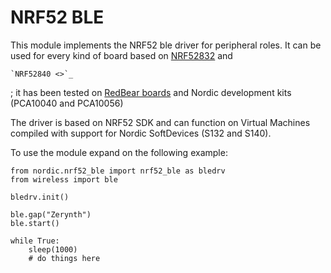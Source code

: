 # NRF52 BLE

This module implements the NRF52 ble driver for peripheral roles.
It can be used for every kind of board based on [NRF52832](https://www.nordicsemi.com/eng/Products/Bluetooth-low-energy/nRF52832)  and 

```
`NRF52840 <>`_
```

 ; it has been tested on [RedBear boards](https://www.kickstarter.com/projects/redbearinc/bluetooth-5-ready-ble-module-nano-2-and-blend-2) and Nordic development kits (PCA10040 and PCA10056)

The driver is based on NRF52 SDK and can function on Virtual Machines compiled with support for Nordic SoftDevices (S132 and S140).

To use the module expand on the following example:

```
from nordic.nrf52_ble import nrf52_ble as bledrv
from wireless import ble

bledrv.init()

ble.gap("Zerynth")
ble.start()

while True:
    sleep(1000)
    # do things here
```
